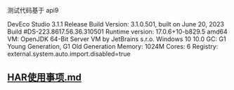 测试代码基于 api9 

DevEco Studio 3.1.1 Release
Build Version: 3.1.0.501, built on June 20, 2023
Build #DS-223.8617.56.36.310501
Runtime version: 17.0.6+10-b829.5 amd64
VM: OpenJDK 64-Bit Server VM by JetBrains s.r.o.
Windows 10 10.0
GC: G1 Young Generation, G1 Old Generation
Memory: 1024M
Cores: 6
Registry:
external.system.auto.import.disabled=true

## [HAR使用事项.md](./harlibrary/HAR使用.md)
